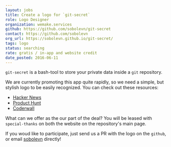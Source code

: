 ```yaml
---
layout: jobs
title: Create a logo for `git-secret`
role: Logo Designer
organization: wemake.services
github: https://github.com/sobolevn/git-secret
contact: https://github.com/sobolevn
org_url: https://sobolevn.github.io/git-secret/
tags: logo
status: searching
rate: gratis / in-app and website credit
date_posted: 2016-06-11
---
```


`git-secret` is a bash-tool to store your private data inside a `git` repository.

We are currently promoting this app quite rapidly, so we need a simple, but stylish logo to be easily recognized.
You can check out these resources:

- [Hacker News](https://news.ycombinator.com/item?id=11662364)
- [Product Hunt](https://www.producthunt.com/tech/git-secret)
- [Coderwall](https://coderwall.com/p/e-azzg/store-your-private-data-inside-a-git-repository)

What can we offer as the our part of the deal? You will be leased with `special-thanks` on both the website on the repository's main page.

If you woud like to participate, just send us a PR with the logo on the `github`, or email [sobolevn](https://github.com/sobolevn) directly!

